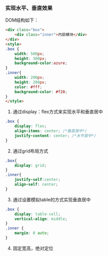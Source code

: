 ### 实现水平、垂直效果

DOM结构如下：

```html
<div class="box">
    <div class="inner">内部模块</div>
</div>
<style>
.box {
    width: 500px;
    height: 300px;
    background-color:azure;
}
.inner{
    width: 200px;
    height: 200px;
    color: #fff;
    background-color: #f20;
}
</style>
```

1. 通过display：flex方式来实现水平和垂直居中
```css
.box {
    display: flex;
    align-items: center; /*垂直居中*/
    justify-content: center; /*水平居中*/
}
```

2. 通过grid布局方式

```css
.box{
    display: grid;
}
.inner{
    justify-self:center;
    align-self: center;
}
```

3. 通过设置模拟table的方式实现垂直居中

```css
.box {
    display: table-cell;
    vertical-align: middle;
}
.inner {
    margin: 0 auto;
}
```

4. 固定宽高，绝对定位